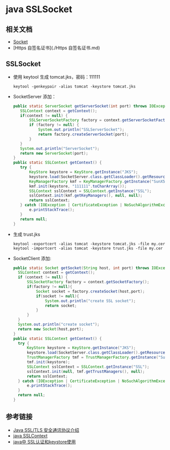 # java SSLSocket

## 相关文档

- [Socket](./Socket.md)
- [Https 自签名证书](./Https 自签名证书.md)

## SSLSocket

- 使用 keytool 生成 tomcat.jks，密码：111111

  ```
  keytool -genkeypair -alias tomcat -keystore tomcat.jks
  ```

- SocketServer 添加：

  ```java
  public static ServerSocket getServerSocket(int port) throws IOException {
     SSLContext context = getContext();
     if(context != null) {
         SSLServerSocketFactory factory = context.getServerSocketFactory();
         if (factory != null) {
             System.out.println("SSLServerSocket");
             return factory.createServerSocket(port);
         }
     }
     System.out.println("ServerSocket");
     return new ServerSocket(port);
  }
  public static SSLContext getContext() {
     try {
         KeyStore keystore = KeyStore.getInstance("JKS");
         keystore.load(SocketServer.class.getClassLoader().getResourceAsStream("tomcat.jks"), "111111".toCharArray());
         KeyManagerFactory kmf = KeyManagerFactory.getInstance("SunX509");
         kmf.init(keystore, "111111".toCharArray());
         SSLContext sslContext = SSLContext.getInstance("SSL");
         sslContext.init(kmf.getKeyManagers(), null, null);
         return sslContext;
     } catch (IOException | CertificateException | NoSuchAlgorithmException | UnrecoverableKeyException | KeyManagementException | KeyStoreException e) {
         e.printStackTrace();
     }
     return null;
  }
  ```

- 生成 trust.jks

  ```
  keytool -exportcert -alias tomcat -keystore tomcat.jks -file my.cer
  keytool -importcert -alias tomcat -keystore trust.jks -file my.cer
  ```

- SocketClient 添加:

  ```java
  public static Socket getSocket(String host, int port) throws IOException {
    SSLContext context = getContext();
    if (context != null) {
        SSLSocketFactory factory = context.getSocketFactory();
        if(factory != null){
            Socket socket = factory.createSocket(host,port);
            if(socket != null){
                System.out.println("create SSL socket");
                return socket;
            }
        }
    }
    System.out.println("create socket");
    return new Socket(host,port);
  }
  public static SSLContext getContext() {
    try {
        KeyStore keystore = KeyStore.getInstance("JKS");
        keystore.load(SocketServer.class.getClassLoader().getResourceAsStream("trust.jks"), "111111".toCharArray());
        TrustManagerFactory tmf = TrustManagerFactory.getInstance("SunX509");
        tmf.init(keystore);
        SSLContext sslContext = SSLContext.getInstance("SSL");
        sslContext.init(null, tmf.getTrustManagers(), null);
        return sslContext;
    } catch (IOException | CertificateException | NoSuchAlgorithmException | KeyManagementException | KeyStoreException e) {
        e.printStackTrace();
    }
    return null;
  }
  ```

## 参考链接

- [Java SSL/TLS 安全通讯协议介绍](http://www.ibm.com/developerworks/cn/java/j-lo-ssltls/)
- [java SSLContext](http://blog.csdn.net/zdx1515888659/article/details/44593967)
- [java中 SSL认证和keystore使用](http://blog.csdn.net/a495614205/article/details/12648939)
